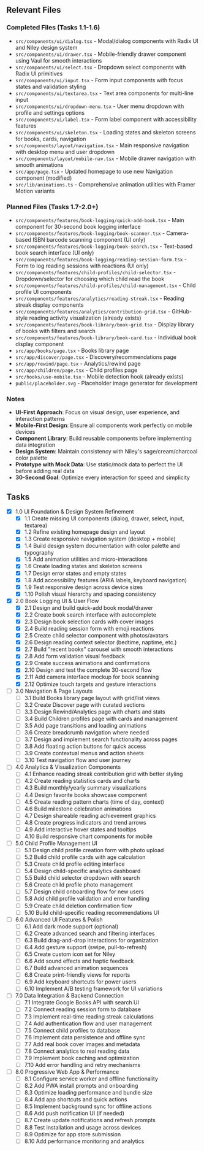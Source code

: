 ## Relevant Files

### Completed Files (Tasks 1.1-1.6)
- `src/components/ui/dialog.tsx` - Modal/dialog components with Radix UI and Niley design system
- `src/components/ui/drawer.tsx` - Mobile-friendly drawer component using Vaul for smooth interactions
- `src/components/ui/select.tsx` - Dropdown select components with Radix UI primitives
- `src/components/ui/input.tsx` - Form input components with focus states and validation styling
- `src/components/ui/textarea.tsx` - Text area components for multi-line input
- `src/components/ui/dropdown-menu.tsx` - User menu dropdown with profile and settings options
- `src/components/ui/label.tsx` - Form label component with accessibility features
- `src/components/ui/skeleton.tsx` - Loading states and skeleton screens for books, cards, navigation
- `src/components/layout/navigation.tsx` - Main responsive navigation with desktop menu and user dropdown
- `src/components/layout/mobile-nav.tsx` - Mobile drawer navigation with smooth animations
- `src/app/page.tsx` - Updated homepage to use new Navigation component (modified)
- `src/lib/animations.ts` - Comprehensive animation utilities with Framer Motion variants

### Planned Files (Tasks 1.7-2.0+)
- `src/components/features/book-logging/quick-add-book.tsx` - Main component for 30-second book logging interface
- `src/components/features/book-logging/book-scanner.tsx` - Camera-based ISBN barcode scanning component (UI only)
- `src/components/features/book-logging/book-search.tsx` - Text-based book search interface (UI only)
- `src/components/features/book-logging/reading-session-form.tsx` - Form to log reading sessions with reactions (UI only)
- `src/components/features/child-profiles/child-selector.tsx` - Dropdown/selector for choosing which child read the book
- `src/components/features/child-profiles/child-management.tsx` - Child profile UI components
- `src/components/features/analytics/reading-streak.tsx` - Reading streak display components
- `src/components/features/analytics/contribution-grid.tsx` - GitHub-style reading activity visualization (already exists)
- `src/components/features/book-library/book-grid.tsx` - Display library of books with filters and search
- `src/components/features/book-library/book-card.tsx` - Individual book display component
- `src/app/books/page.tsx` - Books library page
- `src/app/discover/page.tsx` - Discovery/recommendations page
- `src/app/rewind/page.tsx` - Analytics/rewind page
- `src/app/children/page.tsx` - Child profiles page
- `src/hooks/use-mobile.tsx` - Mobile detection hook (already exists)
- `public/placeholder.svg` - Placeholder image generator for development

### Notes

- **UI-First Approach**: Focus on visual design, user experience, and interaction patterns
- **Mobile-First Design**: Ensure all components work perfectly on mobile devices
- **Component Library**: Build reusable components before implementing data integration
- **Design System**: Maintain consistency with Niley's sage/cream/charcoal color palette
- **Prototype with Mock Data**: Use static/mock data to perfect the UI before adding real data
- **30-Second Goal**: Optimize every interaction for speed and simplicity

## Tasks

- [x] 1.0 UI Foundation & Design System Refinement
  - [x] 1.1 Create missing UI components (dialog, drawer, select, input, textarea)
  - [x] 1.2 Refine existing homepage design and layout
  - [x] 1.3 Create responsive navigation system (desktop + mobile)
  - [x] 1.4 Build design system documentation with color palette and typography
  - [x] 1.5 Add animation utilities and micro-interactions
  - [x] 1.6 Create loading states and skeleton screens
  - [x] 1.7 Design error states and empty states
  - [x] 1.8 Add accessibility features (ARIA labels, keyboard navigation)
  - [x] 1.9 Test responsive design across device sizes
  - [x] 1.10 Polish visual hierarchy and spacing consistency

- [x] 2.0 Book Logging UI & User Flow
  - [x] 2.1 Design and build quick-add book modal/drawer
  - [x] 2.2 Create book search interface with autocomplete
  - [x] 2.3 Design book selection cards with cover images
  - [x] 2.4 Build reading session form with emoji reactions
  - [x] 2.5 Create child selector component with photos/avatars
  - [x] 2.6 Design reading context selector (bedtime, naptime, etc.)
  - [x] 2.7 Build "recent books" carousel with smooth interactions
  - [x] 2.8 Add form validation visual feedback
  - [x] 2.9 Create success animations and confirmations
  - [x] 2.10 Design and test the complete 30-second flow
  - [x] 2.11 Add camera interface mockup for book scanning
  - [x] 2.12 Optimize touch targets and gesture interactions

- [ ] 3.0 Navigation & Page Layouts
  - [ ] 3.1 Build Books library page layout with grid/list views
  - [ ] 3.2 Create Discover page with curated sections
  - [ ] 3.3 Design Rewind/Analytics page with charts and stats
  - [ ] 3.4 Build Children profiles page with cards and management
  - [ ] 3.5 Add page transitions and loading animations
  - [ ] 3.6 Create breadcrumb navigation where needed
  - [ ] 3.7 Design and implement search functionality across pages
  - [ ] 3.8 Add floating action buttons for quick access
  - [ ] 3.9 Create contextual menus and action sheets
  - [ ] 3.10 Test navigation flow and user journey

- [ ] 4.0 Analytics & Visualization Components
  - [ ] 4.1 Enhance reading streak contribution grid with better styling
  - [ ] 4.2 Create reading statistics cards and charts
  - [ ] 4.3 Build monthly/yearly summary visualizations
  - [ ] 4.4 Design favorite books showcase component
  - [ ] 4.5 Create reading pattern charts (time of day, context)
  - [ ] 4.6 Build milestone celebration animations
  - [ ] 4.7 Design shareable reading achievement graphics
  - [ ] 4.8 Create progress indicators and trend arrows
  - [ ] 4.9 Add interactive hover states and tooltips
  - [ ] 4.10 Build responsive chart components for mobile

- [ ] 5.0 Child Profile Management UI
  - [ ] 5.1 Design child profile creation form with photo upload
  - [ ] 5.2 Build child profile cards with age calculation
  - [ ] 5.3 Create child profile editing interface
  - [ ] 5.4 Design child-specific analytics dashboard
  - [ ] 5.5 Build child selector dropdown with search
  - [ ] 5.6 Create child profile photo management
  - [ ] 5.7 Design child onboarding flow for new users
  - [ ] 5.8 Add child profile validation and error handling
  - [ ] 5.9 Create child deletion confirmation flow
  - [ ] 5.10 Build child-specific reading recommendations UI

- [ ] 6.0 Advanced UI Features & Polish
  - [ ] 6.1 Add dark mode support (optional)
  - [ ] 6.2 Create advanced search and filtering interfaces
  - [ ] 6.3 Build drag-and-drop interactions for organization
  - [ ] 6.4 Add gesture support (swipe, pull-to-refresh)
  - [ ] 6.5 Create custom icon set for Niley
  - [ ] 6.6 Add sound effects and haptic feedback
  - [ ] 6.7 Build advanced animation sequences
  - [ ] 6.8 Create print-friendly views for reports
  - [ ] 6.9 Add keyboard shortcuts for power users
  - [ ] 6.10 Implement A/B testing framework for UI variations

- [ ] 7.0 Data Integration & Backend Connection
  - [ ] 7.1 Integrate Google Books API with search UI
  - [ ] 7.2 Connect reading session form to database
  - [ ] 7.3 Implement real-time reading streak calculations
  - [ ] 7.4 Add authentication flow and user management
  - [ ] 7.5 Connect child profiles to database
  - [ ] 7.6 Implement data persistence and offline sync
  - [ ] 7.7 Add real book cover images and metadata
  - [ ] 7.8 Connect analytics to real reading data
  - [ ] 7.9 Implement book caching and optimization
  - [ ] 7.10 Add error handling and retry mechanisms

- [ ] 8.0 Progressive Web App & Performance
  - [ ] 8.1 Configure service worker and offline functionality
  - [ ] 8.2 Add PWA install prompts and onboarding
  - [ ] 8.3 Optimize loading performance and bundle size
  - [ ] 8.4 Add app shortcuts and quick actions
  - [ ] 8.5 Implement background sync for offline actions
  - [ ] 8.6 Add push notification UI (if needed)
  - [ ] 8.7 Create update notifications and refresh prompts
  - [ ] 8.8 Test installation and usage across devices
  - [ ] 8.9 Optimize for app store submission
  - [ ] 8.10 Add performance monitoring and analytics